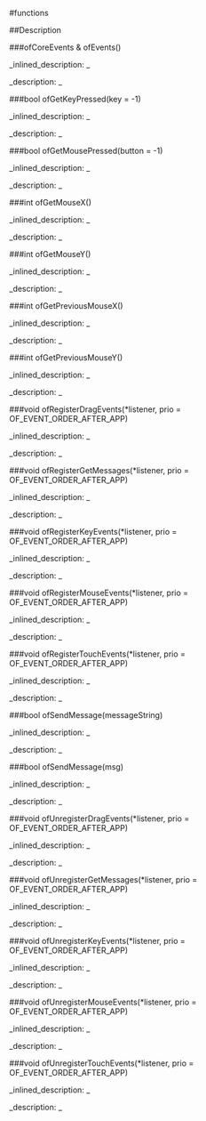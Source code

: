 #functions


<!--
_visible: True_
_advanced: False_
-->

##Description






<!----------------------------------------------------------------------------->

###ofCoreEvents & ofEvents()

<!--
_syntax: ofEvents()_
_name: ofEvents_
_returns: ofCoreEvents &_
_returns_description: _
_parameters: _
_version_started: _
_version_deprecated: _
_summary: _
_constant: False_
_static: False_
_visible: True_
_advanced: False_
-->

_inlined_description: _







_description: _







<!----------------------------------------------------------------------------->

###bool ofGetKeyPressed(key = -1)

<!--
_syntax: ofGetKeyPressed(key = -1)_
_name: ofGetKeyPressed_
_returns: bool_
_returns_description: _
_parameters: int key_
_version_started: _
_version_deprecated: _
_summary: _
_constant: False_
_static: False_
_visible: True_
_advanced: False_
-->

_inlined_description: _







_description: _







<!----------------------------------------------------------------------------->

###bool ofGetMousePressed(button = -1)

<!--
_syntax: ofGetMousePressed(button = -1)_
_name: ofGetMousePressed_
_returns: bool_
_returns_description: _
_parameters: int button_
_version_started: _
_version_deprecated: _
_summary: _
_constant: False_
_static: False_
_visible: True_
_advanced: False_
-->

_inlined_description: _







_description: _







<!----------------------------------------------------------------------------->

###int ofGetMouseX()

<!--
_syntax: ofGetMouseX()_
_name: ofGetMouseX_
_returns: int_
_returns_description: _
_parameters: _
_version_started: _
_version_deprecated: _
_summary: _
_constant: False_
_static: False_
_visible: True_
_advanced: False_
-->

_inlined_description: _







_description: _







<!----------------------------------------------------------------------------->

###int ofGetMouseY()

<!--
_syntax: ofGetMouseY()_
_name: ofGetMouseY_
_returns: int_
_returns_description: _
_parameters: _
_version_started: _
_version_deprecated: _
_summary: _
_constant: False_
_static: False_
_visible: True_
_advanced: False_
-->

_inlined_description: _







_description: _







<!----------------------------------------------------------------------------->

###int ofGetPreviousMouseX()

<!--
_syntax: ofGetPreviousMouseX()_
_name: ofGetPreviousMouseX_
_returns: int_
_returns_description: _
_parameters: _
_version_started: _
_version_deprecated: _
_summary: _
_constant: False_
_static: False_
_visible: True_
_advanced: False_
-->

_inlined_description: _







_description: _







<!----------------------------------------------------------------------------->

###int ofGetPreviousMouseY()

<!--
_syntax: ofGetPreviousMouseY()_
_name: ofGetPreviousMouseY_
_returns: int_
_returns_description: _
_parameters: _
_version_started: _
_version_deprecated: _
_summary: _
_constant: False_
_static: False_
_visible: True_
_advanced: False_
-->

_inlined_description: _







_description: _







<!----------------------------------------------------------------------------->

###void ofRegisterDragEvents(*listener, prio = OF_EVENT_ORDER_AFTER_APP)

<!--
_syntax: ofRegisterDragEvents(*listener, prio = OF_EVENT_ORDER_AFTER_APP)_
_name: ofRegisterDragEvents_
_returns: void_
_returns_description: _
_parameters: ListenerClass *listener, int prio_
_version_started: _
_version_deprecated: _
_summary: _
_constant: False_
_static: False_
_visible: True_
_advanced: False_
-->

_inlined_description: _







_description: _







<!----------------------------------------------------------------------------->

###void ofRegisterGetMessages(*listener, prio = OF_EVENT_ORDER_AFTER_APP)

<!--
_syntax: ofRegisterGetMessages(*listener, prio = OF_EVENT_ORDER_AFTER_APP)_
_name: ofRegisterGetMessages_
_returns: void_
_returns_description: _
_parameters: ListenerClass *listener, int prio_
_version_started: _
_version_deprecated: _
_summary: _
_constant: False_
_static: False_
_visible: True_
_advanced: False_
-->

_inlined_description: _







_description: _







<!----------------------------------------------------------------------------->

###void ofRegisterKeyEvents(*listener, prio = OF_EVENT_ORDER_AFTER_APP)

<!--
_syntax: ofRegisterKeyEvents(*listener, prio = OF_EVENT_ORDER_AFTER_APP)_
_name: ofRegisterKeyEvents_
_returns: void_
_returns_description: _
_parameters: ListenerClass *listener, int prio_
_version_started: _
_version_deprecated: _
_summary: _
_constant: False_
_static: False_
_visible: True_
_advanced: False_
-->

_inlined_description: _







_description: _







<!----------------------------------------------------------------------------->

###void ofRegisterMouseEvents(*listener, prio = OF_EVENT_ORDER_AFTER_APP)

<!--
_syntax: ofRegisterMouseEvents(*listener, prio = OF_EVENT_ORDER_AFTER_APP)_
_name: ofRegisterMouseEvents_
_returns: void_
_returns_description: _
_parameters: ListenerClass *listener, int prio_
_version_started: _
_version_deprecated: _
_summary: _
_constant: False_
_static: False_
_visible: True_
_advanced: False_
-->

_inlined_description: _







_description: _







<!----------------------------------------------------------------------------->

###void ofRegisterTouchEvents(*listener, prio = OF_EVENT_ORDER_AFTER_APP)

<!--
_syntax: ofRegisterTouchEvents(*listener, prio = OF_EVENT_ORDER_AFTER_APP)_
_name: ofRegisterTouchEvents_
_returns: void_
_returns_description: _
_parameters: ListenerClass *listener, int prio_
_version_started: _
_version_deprecated: _
_summary: _
_constant: False_
_static: False_
_visible: True_
_advanced: False_
-->

_inlined_description: _







_description: _







<!----------------------------------------------------------------------------->

###bool ofSendMessage(messageString)

<!--
_syntax: ofSendMessage(messageString)_
_name: ofSendMessage_
_returns: bool_
_returns_description: _
_parameters: string messageString_
_version_started: _
_version_deprecated: _
_summary: _
_constant: False_
_static: False_
_visible: True_
_advanced: False_
-->

_inlined_description: _







_description: _







<!----------------------------------------------------------------------------->

###bool ofSendMessage(msg)

<!--
_syntax: ofSendMessage(msg)_
_name: ofSendMessage_
_returns: bool_
_returns_description: _
_parameters: ofMessage msg_
_version_started: _
_version_deprecated: _
_summary: _
_constant: False_
_static: False_
_visible: True_
_advanced: False_
-->

_inlined_description: _







_description: _







<!----------------------------------------------------------------------------->

###void ofUnregisterDragEvents(*listener, prio = OF_EVENT_ORDER_AFTER_APP)

<!--
_syntax: ofUnregisterDragEvents(*listener, prio = OF_EVENT_ORDER_AFTER_APP)_
_name: ofUnregisterDragEvents_
_returns: void_
_returns_description: _
_parameters: ListenerClass *listener, int prio_
_version_started: _
_version_deprecated: _
_summary: _
_constant: False_
_static: False_
_visible: True_
_advanced: False_
-->

_inlined_description: _







_description: _







<!----------------------------------------------------------------------------->

###void ofUnregisterGetMessages(*listener, prio = OF_EVENT_ORDER_AFTER_APP)

<!--
_syntax: ofUnregisterGetMessages(*listener, prio = OF_EVENT_ORDER_AFTER_APP)_
_name: ofUnregisterGetMessages_
_returns: void_
_returns_description: _
_parameters: ListenerClass *listener, int prio_
_version_started: _
_version_deprecated: _
_summary: _
_constant: False_
_static: False_
_visible: True_
_advanced: False_
-->

_inlined_description: _







_description: _







<!----------------------------------------------------------------------------->

###void ofUnregisterKeyEvents(*listener, prio = OF_EVENT_ORDER_AFTER_APP)

<!--
_syntax: ofUnregisterKeyEvents(*listener, prio = OF_EVENT_ORDER_AFTER_APP)_
_name: ofUnregisterKeyEvents_
_returns: void_
_returns_description: _
_parameters: ListenerClass *listener, int prio_
_version_started: _
_version_deprecated: _
_summary: _
_constant: False_
_static: False_
_visible: True_
_advanced: False_
-->

_inlined_description: _







_description: _







<!----------------------------------------------------------------------------->

###void ofUnregisterMouseEvents(*listener, prio = OF_EVENT_ORDER_AFTER_APP)

<!--
_syntax: ofUnregisterMouseEvents(*listener, prio = OF_EVENT_ORDER_AFTER_APP)_
_name: ofUnregisterMouseEvents_
_returns: void_
_returns_description: _
_parameters: ListenerClass *listener, int prio_
_version_started: _
_version_deprecated: _
_summary: _
_constant: False_
_static: False_
_visible: True_
_advanced: False_
-->

_inlined_description: _







_description: _







<!----------------------------------------------------------------------------->

###void ofUnregisterTouchEvents(*listener, prio = OF_EVENT_ORDER_AFTER_APP)

<!--
_syntax: ofUnregisterTouchEvents(*listener, prio = OF_EVENT_ORDER_AFTER_APP)_
_name: ofUnregisterTouchEvents_
_returns: void_
_returns_description: _
_parameters: ListenerClass *listener, int prio_
_version_started: _
_version_deprecated: _
_summary: _
_constant: False_
_static: False_
_visible: True_
_advanced: False_
-->

_inlined_description: _







_description: _







<!----------------------------------------------------------------------------->

